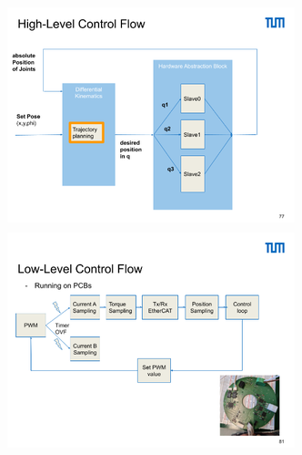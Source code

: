 
<p align="center">
  <img src="https://github.com/Divij96/Projects/blob/main/ScaraRobot/Images/HighLevelControl.png" width="600" title="hover text">
</p>
<p align="center">
  <img src="https://github.com/Divij96/Projects/blob/main/ScaraRobot/Images/LowLevelControl.png" width="600" alt="accessibility text">
</p>
